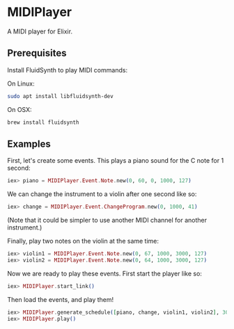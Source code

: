 # MIDIPlayer

A MIDI player for Elixir.

## Prerequisites

Install FluidSynth to play MIDI commands:

On Linux:

```sh
sudo apt install libfluidsynth-dev
```

On OSX:

```sh
brew install fluidsynth
```

## Examples

First, let's create some events.
This plays a piano sound for the C note for 1 second:

```elixir
iex> piano = MIDIPlayer.Event.Note.new(0, 60, 0, 1000, 127)
```

We can change the instrument to a violin after one second like so:

```elixir
iex> change = MIDIPlayer.Event.ChangeProgram.new(0, 1000, 41)
```

(Note that it could be simpler to use another MIDI channel for another instrument.)

Finally, play two notes on the violin at the same time:

```elixir
iex> violin1 = MIDIPlayer.Event.Note.new(0, 67, 1000, 3000, 127)
iex> violin2 = MIDIPlayer.Event.Note.new(0, 64, 1000, 3000, 127)
```

Now we are ready to play these events.
First start the player like so:

```elixir
iex> MIDIPlayer.start_link()
```

Then load the events, and play them!

```elixir
iex> MIDIPlayer.generate_schedule([piano, change, violin1, violin2], 3000)
iex> MIDIPlayer.play()
```